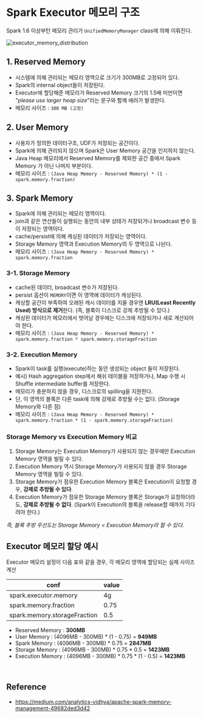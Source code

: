 # Spark Executor 메모리 구조

Spark 1.6 이상부턴 메모리 관리가 ```UnifiedMemoryManager``` class에 의해 이뤄진다.

![executor_memory_distribution](https://github.com/dhkdn9192/data_engineer_should_know/blob/master/interview/hadoop/img/spark_executor_memory_distribution.png)



## 1. Reserved Memory
- 시스템에 의해 관리되는 메모리 영역으로 크기가 300MB로 고정되어 있다.
- Spark의 internal object들이 저장된다.
- Executor에 할당해준 메모리가 Reserved Memory 크기의 1.5배 미만이면 "*please use larger heap size*"라는 문구와 함께 에러가 발생한다.
- 메모리 사이즈 : ```300 MB (고정)```

## 2. User Memory
- 사용자가 정의한 데이터구조, UDF가 저장되는 공간이다.
- Spark에 의해 관리되지 않으며 Spark은 User Memory 공간을 인지하지 않는다.
- Java Heap 메모리에서 Reserved Memory를 제외한 공간 중에서 Spark Memory 가 아닌 나머지 부분이다.
- 메모리 사이즈 : ```(Java Heap Memory - Reserved Memory) * (1 - spark.memory.fraction)```

## 3. Spark Memory
- Spark에 의해 관리되는 메모리 영역이다.
- join과 같은 연산들이 실행되는 동안의 내부 상태가 저장되거나 broadcast 변수 등이 저장되는 영역이다.
- cache/persist에 의해 캐싱된 데이터가 저장되는 영역이다.
- Storage Memory 영역과 Execution Memory의 두 영역으로 나뉜다.
- 메모리 사이즈 : ```(Java Heap Memory - Reserved Memory) * spark.memory.fraction```

### 3-1. Storage Memory
- cache된 데이터, broadcast 변수가 저장된다.
- persist 옵션이 ```MEMORY```이면 이 영역에 데이터가 캐싱된다.
- 캐싱할 공간이 부족하여 오래된 캐시 데이터를 지울 경우엔 **LRU(Least Recently Used) 방식으로 제거**한다. (즉, 블록이 디스크로 강제 추방될 수 있다.)
- 캐싱된 데이터가 메모리에서 벗어날 경우에는 디스크에 저장되거나 새로 계산되어야 한다.
- 메모리 사이즈 : ```(Java Heap Memory - Reserved Memory) * spark.memory.fraction * spark.memory.storageFraction```

### 3-2. Execution Memory
- Spark이 task를 실행(execute)하는 동안 생성되는 object 들이 저장된다.
- 예시) Hash aggregation step에서 해쉬 테이블을 저장하거나, Map 수행 시 Shuffle intermediate buffer를 저장한다.
- 메모리가 충분하지 않을 경우, 디스크로의 spilling을 지원한다.
- 단, 이 영역의 블록은 다른 task에 의해 강제로 추방될 수는 없다. (Storage Memory와 다른 점)
- 메모리 사이즈 : ```(Java Heap Memory - Reserved Memory) * spark.memory.fraction * (1 - spark.memory.storageFraction)```

### Storage Memory vs Execution Memory 비교
1. Storage Memory는 Execution Memory가 사용되지 않는 경우에만 Execution Memory 영역을 빌릴 수 있다.
2. Execution Memory 역시 Storage Memory가 사용되지 않을 경우 Storage Memory 영역을 빌릴 수 있다.
3. Storage Memory가 점유한 Execution Memory 블록은 Execution이 요청할 경우, **강제로 추방될 수 있다**.
4. Execution Memory가 점유한 Storage Memory 블록은 Storage가 요청하더라도, **강제로 추방될 수 없다**. (Spark이 Execution의 블록을 release할 때까지 기다려야 한다.)


*즉, 블록 추방 우선도는 Storage Memory < Execution Memory라 할 수 있다.*



## Executor 메모리 할당 예시

Executor 메모리 설정이 다음 표와 같을 경우, 각 메모리 영역에 할당되는 실제 사이즈 계산

| conf | value |
| --- | --- |
| spark.executor.memory | 4g |
| spark.memory.fraction | 0.75 |
| spark.memory.storageFraction | 0.5 |


- Reserved Memory : **300MB**
- User Memory : (4096MB - 300MB) * (1 - 0.75) = **949MB**
- Spark Memory : (4096MB - 300MB) * 0.75 = **2847MB**
- Storage Memory : (4096MB - 300MB) * 0.75 * 0.5 = **1423MB**
- Execution Memory : (4096MB - 300MB) * 0.75 * (1 - 0.5) = **1423MB**



<br>

## Reference
- https://medium.com/analytics-vidhya/apache-spark-memory-management-49682ded3d42
